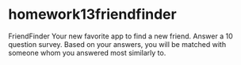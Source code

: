 # homework13friendfinder
FriendFinder
Your new favorite app to find a new friend.
Answer a 10 question survey. Based on your answers, you will be matched with someone whom you answered most similarly to.
